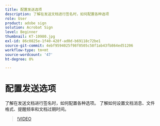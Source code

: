 ```yaml
---
title: 配置发送选项
description: 了解在发送文档进行签名时，如何配置各种选项
role: User
product: adobe sign
solution: Acrobat Sign
level: Beginner
thumbnail: KT-10980.jpg
exl-id: 86c0825e-1f40-428f-ad0d-b69118c72be1
source-git-commit: 4ebf9594025f98f0505c58f1ab43fb864ed51206
workflow-type: tm+mt
source-wordcount: '47'
ht-degree: 0%

---
```


# 配置发送选项

了解在发送文档进行签名时，如何配置各种选项。 了解如何设置文档消息、文件格式、提醒频率和文档过期时间。

>[!VIDEO](https://video.tv.adobe.com/v/346675?quality=12&learn=on&hidetitle=true)
